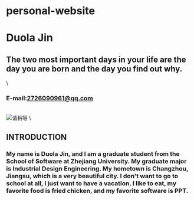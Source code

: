 # personal-website

# Duola Jin
## The two most important days in your life are the day you are born and the day you find out why.
\
### E-mail:2726090961@qq.com
\
![请稍等](https://image.baidu.com/search/detail?ct=503316480&z=0&ipn=d&word=%E6%8F%92%E7%94%BB%E9%A3%8E%E5%A4%B4%E5%83%8F&step_word=&hs=0&pn=100&spn=0&di=7264239678495129601&pi=0&rn=1&tn=baiduimagedetail&is=0%2C0&istype=2&ie=utf-8&oe=utf-8&in=&cl=2&lm=-1&st=-1&cs=75137398%2C3611959694&os=3932312594%2C1427861079&simid=75137398%2C3611959694&adpicid=0&lpn=0&ln=1227&fr=&fmq=1698150078545_R&fm=result&ic=0&s=undefined&hd=0&latest=0&copyright=0&se=&sme=&tab=0&width=&height=&face=undefined&ist=&jit=&cg=&bdtype=0&oriquery=&objurl=https%3A%2F%2Fgimg2.baidu.com%2Fimage_search%2Fsrc%3Dhttp%3A%2F%2Fc-ssl.duitang.com%2Fuploads%2Fitem%2F20182%2F7%2F20182713659_BUUVE.thumb.1000_0.jpeg%26refer%3Dhttp%3A%2F%2Fc-ssl.duitang.com%26app%3D2002%26size%3Df9999%2C10000%26q%3Da80%26n%3D0%26g%3D0n%26fmt%3Dauto%3Fsec%3D1700742116%26t%3D9bff22a0fe3b07712c536bb588656f8f&fromurl=ippr_z2C%24qAzdH3FAzdH3Fooo_z%26e3B17tpwg2_z%26e3Bv54AzdH3Fks52AzdH3F%3Ft1%3Dlac9cldbl&gsm=5a&rpstart=0&rpnum=0&islist=&querylist=&nojc=undefined&dyTabStr=MTEsMCw0LDYsMywxLDUsMiw4LDcsOQ%3D%3D&lid=11527042417014195211)
\
## INTRODUCTION
### My name is Duola Jin, and I am a graduate student from the School of Software at Zhejiang University. My graduate major is Industrial Design Engineering. My hometown is Changzhou, Jiangsu, which is a very beautiful city. I don't want to go to school at all, I just want to have a vacation. I like to eat, my favorite food is fried chicken, and my favorite software is PPT.
